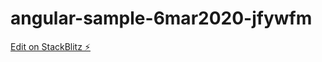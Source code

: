 # angular-sample-6mar2020-jfywfm

[Edit on StackBlitz ⚡️](https://stackblitz.com/edit/angular-sample-6mar2020-jfywfm)